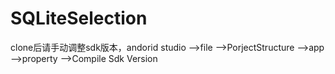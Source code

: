 # SQLiteSelection

clone后请手动调整sdk版本，andorid studio -->file -->PorjectStructure -->app -->property -->Compile Sdk Version
